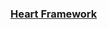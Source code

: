 ### [Heart Framework](https://docs.google.com/presentation/d/1fdXlihNzZi-2fniiHWL7yIMDTZ40Lplni75lV9GFX2k/edit?usp=sharing)
